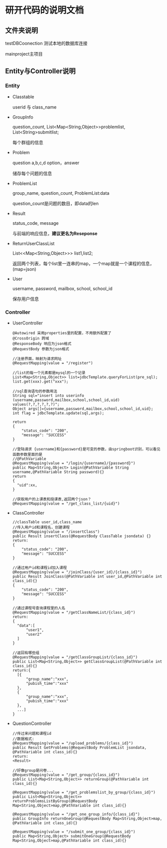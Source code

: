 #  研开代码的说明文档
## 文件夹说明

testDBCoonection 测试本地的数据库连接

mainproject主项目

## Entity与Controller说明

### Entity

- Classtable

  userid 与 class_name

- GroupInfo

  question_count, List<Map<String,Object>>problemlist, List\<String>submitlist;

  每个群组的信息

- Problem

  question a,b,c,d option，answer

  储存每个问题的信息

- ProblemList

  group_name, question_count, ProblemList:data

  question_count是问题的数目，即data的len

- Result

  status_code, message

  与前端的响应信息，**建议更名为Reseponse**

- ReturnUserClassList

  List<\<Map\<String,Object>>> list1,list2;

  返回两个列表，每个list里一连串的map，一个map就是一个课程的信息，(map=json)

- User

  username, password, mailbox, school, school_id

  保存用户信息

### Controller

- UserController

  ```
  @Autowired 采用properties里的配置，不用额外配置了
  @CrossOrigin 跨域
  @ResponseBody 响应为json格式
  @RequestBody 参数为json格式
  
  //注册界面，映射为请求网址
  @RequestMapping(value = "/register")
  
  //list的每一个元素都是mysql的一个记录
  List<Map<String,Object>> list=jdbcTemplate.queryForList(pre_sql);
  list.get(xxx).get("xxx");
  
  //sql查询语句的参数用法
  String sql="insert into userinfo (username,password,mailbox,school,school_id,uid) values(?,?,?,?,?,?)";
  Object args[]={username,password,mailbox,school,school_id,uid};
  int flag = jdbcTemplate.update(sql,args);
  
  return
  {
      "status_code": "200",
      "message": "SUCCESS"
  }
  ```

  ```
  //登陆请求 {username}和{password}是可变的参数，由springboot识别，可以看见函数参数里面的是
  //@PathVariable
  @RequestMapping(value = "/login/{username}/{password}")
  public Map<String,Object> Login(@PathVariable String username,@PathVariable String password){}
  return 
  {
  	"uid":xx,
  }
  ```

  ```
  //获取用户的上课表和授课表,返回两个json？
  @RequestMapping(value = "/get_class_list/{uid}")
  
  ```

- ClassController

  ```
  //classTable user_id,class_name
  //传入用户id和课程名，创建课程
  @RequestMapping(value = "/insertClass")
  public Result insertClass(@RequestBody ClassTable jsondata) {}
  return:
  {
      "status_code": "200",
      "message": "SUCCESS"
  }
  ```

  ```
  //通过用户id和课程id加入课程
  @RequestMapping(value = "/joinClass/{user_id}/{class_id}")
  public Result JoinClass(@PathVariable int user_id,@PathVariable int class_id){}
  {
      "status_code": "200",
      "message": "SUCCESS"
  }
  ```

  ```
  //通过课程号查询课程里的人名
  @RequestMapping(value = "/getClassNameList/{class_id}")
  return:
  {
  	"data":[
  		"user1",
  		"user2"
  	]
  }
  ```

  ```
  //返回有哪些组
  @RequestMapping(value = "/getClassGroupList/{class_id}")
  public List<Map<String,Object>> getClassGroupList(@PathVariable int class_id){}
  return:{
  	[{
  		"group_name":"xxx",
  		"pubish_time":"xxx"
  	},
  	{
  		"group_name":"xxx",
  		"pubish_time":"xxx"
  	},
  	...]
  }
  ```
  
- QuestionController

  ```
  //传过来问题和课程id
  //数据格式:
  @RequestMapping(value = "/upload_problems/{class_id}")
  public Result GetProblems(@RequestBody ProblemList jsondata, @PathVariable int class_id){}
  return:
  <Result>
  ```

  ```
  //好像group是问卷...
  @RequestMapping(value = "/get_group/{class_id}")
  public List<Map<String,Object>> returnGroup(@PathVariable int class_id){}
  ```

  ```
  @RequestMapping(value = "/get_problemslist_by_group/{class_id}")
  public List<Map<String,Object>> returnProblemsListByGroup(@RequestBody Map<String,Object>map,@PathVariable int class_id){}
  ```

  ```
  @RequestMapping(value = "/get_one_group_info/{class_id}")
  public GroupInfo returnOneGroup(@RequestBody Map<String,Object>map, @PathVariable int class_id){}
  ```

  ```
  @RequestMapping(value = "/submit_one_group/{class_id}")
  public Map<String,Object> submitOneGroup(@RequestBody Map<String,Object>map,@PathVariable int class_id){}
  ```